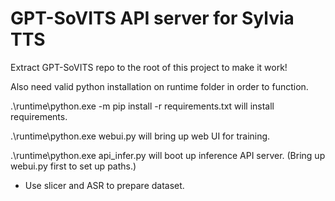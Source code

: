 # GPT-SoVITS API server for Sylvia TTS

Extract GPT-SoVITS repo to the root of this project to make it work!

Also need valid python installation on runtime folder in order to function.

.\runtime\python.exe -m pip install -r requirements.txt will install requirements.

.\runtime\python.exe webui.py will bring up web UI for training.

.\runtime\python.exe api_infer.py will boot up inference API server. (Bring up webui.py first to set up paths.)

- Use slicer and ASR to prepare dataset.
